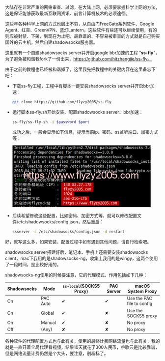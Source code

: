 大陆存在非常严重的网络审查、过滤，在大陆上网，必须要掌握科学上网的方法，这是保证能够获取最新互联网资讯、前言计算机技术的必须途径。

这些年各种科学上网的方式也层出不穷，从自由门FreeGate系列软件、Google Agent、红杏、GreenVPN、蓝灯Lantern，这些软件有些还可以继续使用，有的则应被封禁、下架，到现在为止吧，最靠谱的、不容易被审查的方式就是自己购买国外的云主机，然后自建shadowsocks服务器。

这里就有一个自建shadowsocks server并开启google bbr加速的工程 “**ss-fly**“，为了避免被和谐我fork了一份出来，https://github.com/hitzhangjie/ss-fly。

由于之前的教程也已经被和谐掉了，这里我先把教程中的关键内容在这里备忘下吧：

- 下载ss-fly工程，工程中有脚本一键安装shadowsocks server并开启bbr加速：

  ```bash
  git clone https://github.com/flyzy2005/ss-fly
  ```

- 运行脚本ss-fly.sh开始安装、配置shadowsocks server、bbr加速：

  ```bash
  ss-fly/ss-fly.sh -i $password $port
  ```

  成功之后，一般会显示如下信息，提示当前ip、密码、ss监听端口、加密方式等：

  ![ss-fly-success-new](assets/ss-fly-success-new.png)

- 后续希望修改这些配置，比如密码、加密方式等，就可以修改配置文件/etc/shadowsocks/config.json，然后重启：

  ```bash
  ssserver -c /etc/shadowsocks/config.json -d restart
  ```

好，就写这么多，如果安装、配置过程中如有遇到其他问题，请自行检索吧。



shadowsocks server搭建好后，笔记本、手机上还需要安装shadowsocks client，mac下我用的是shadowsocks-ng，收集上我用的是wingy，这两个使用了一段时间，是比较好用的。

shadowsocks-ng使用的时候要注意，它的代理模式、作用包括如下几种：

| Shadowsocks | Mode     | `ss-local`(SOCKS5 Proxy) | PAC Server | macOS System Proxy         |
| ----------- | -------- | ------------------------ | ---------- | -------------------------- |
| On          | PAC Auto | ✔                        | ✔          | Use the PAC file to config |
| On          | Global   | ✔                        | ✘          | Use the SOCKS5 proxy       |
| On          | Manual   | ✔                        | ✘          | No proxy                   |
| Off         | (Any)    | ✘                        | ✘          | No proxy                   |

各种软件的代理配置方式也与此有关，使用的最终计费网络流量也与此有关，我的就是一直开着全局代理看视频，结果10天就花了300人民币，谷歌云是比较靠谱，但是网络流量计费仍然是个大头，要注意，别超标了。	

